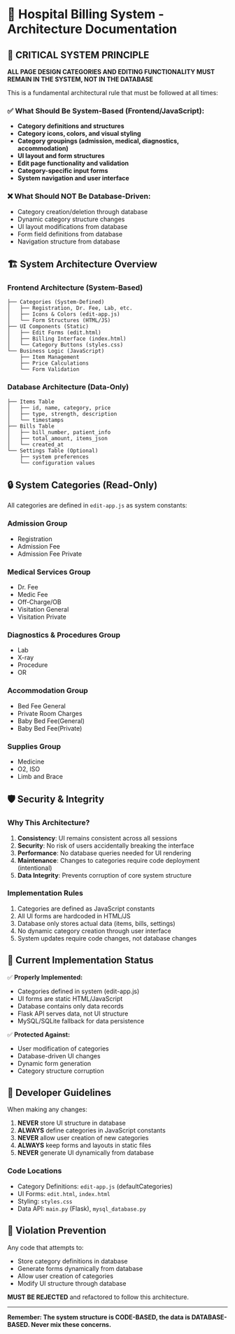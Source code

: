 
# 🏥 Hospital Billing System - Architecture Documentation

## 🚨 CRITICAL SYSTEM PRINCIPLE

**ALL PAGE DESIGN CATEGORIES AND EDITING FUNCTIONALITY MUST REMAIN IN THE SYSTEM, NOT IN THE DATABASE**

This is a fundamental architectural rule that must be followed at all times:

### ✅ What Should Be System-Based (Frontend/JavaScript):
- **Category definitions and structures**
- **Category icons, colors, and visual styling**
- **Category groupings (admission, medical, diagnostics, accommodation)**
- **UI layout and form structures**
- **Edit page functionality and validation**
- **Category-specific input forms**
- **System navigation and user interface**

### ❌ What Should NOT Be Database-Driven:
- Category creation/deletion through database
- Dynamic category structure changes
- UI layout modifications from database
- Form field definitions from database
- Navigation structure from database

## 🏗️ System Architecture Overview

### Frontend Architecture (System-Based)
```
├── Categories (System-Defined)
│   ├── Registration, Dr. Fee, Lab, etc.
│   ├── Icons & Colors (edit-app.js)
│   └── Form Structures (HTML/JS)
├── UI Components (Static)
│   ├── Edit Forms (edit.html)
│   ├── Billing Interface (index.html)
│   └── Category Buttons (styles.css)
└── Business Logic (JavaScript)
    ├── Item Management
    ├── Price Calculations
    └── Form Validation
```

### Database Architecture (Data-Only)
```
├── Items Table
│   ├── id, name, category, price
│   ├── type, strength, description
│   └── timestamps
├── Bills Table
│   ├── bill_number, patient_info
│   ├── total_amount, items_json
│   └── created_at
└── Settings Table (Optional)
    ├── system preferences
    └── configuration values
```

## 🔒 System Categories (Read-Only)

All categories are defined in `edit-app.js` as system constants:

### Admission Group
- Registration
- Admission Fee
- Admission Fee Private

### Medical Services Group  
- Dr. Fee
- Medic Fee
- Off-Charge/OB
- Visitation General
- Visitation Private

### Diagnostics & Procedures Group
- Lab
- X-ray
- Procedure
- OR

### Accommodation Group
- Bed Fee General
- Private Room Charges
- Baby Bed Fee(General)
- Baby Bed Fee(Private)

### Supplies Group
- Medicine
- O2, ISO
- Limb and Brace

## 🛡️ Security & Integrity

### Why This Architecture?
1. **Consistency**: UI remains consistent across all sessions
2. **Security**: No risk of users accidentally breaking the interface
3. **Performance**: No database queries needed for UI rendering
4. **Maintenance**: Changes to categories require code deployment (intentional)
5. **Data Integrity**: Prevents corruption of core system structure

### Implementation Rules
1. Categories are defined as JavaScript constants
2. All UI forms are hardcoded in HTML/JS
3. Database only stores actual data (items, bills, settings)
4. No dynamic category creation through user interface
5. System updates require code changes, not database changes

## 🔄 Current Implementation Status

✅ **Properly Implemented:**
- Categories defined in system (edit-app.js)
- UI forms are static HTML/JavaScript
- Database contains only data records
- Flask API serves data, not UI structure
- MySQL/SQLite fallback for data persistence

✅ **Protected Against:**
- User modification of categories
- Database-driven UI changes  
- Dynamic form generation
- Category structure corruption

## 📝 Developer Guidelines

When making any changes:

1. **NEVER** store UI structure in database
2. **ALWAYS** define categories in JavaScript constants
3. **NEVER** allow user creation of new categories
4. **ALWAYS** keep forms and layouts in static files
5. **NEVER** generate UI dynamically from database

### Code Locations
- Category Definitions: `edit-app.js` (defaultCategories)
- UI Forms: `edit.html`, `index.html`
- Styling: `styles.css`
- Data API: `main.py` (Flask), `mysql_database.py`

## 🚨 Violation Prevention

Any code that attempts to:
- Store category definitions in database
- Generate forms dynamically from database
- Allow user creation of categories
- Modify UI structure through database

**MUST BE REJECTED** and refactored to follow this architecture.

---

**Remember: The system structure is CODE-BASED, the data is DATABASE-BASED. Never mix these concerns.**
